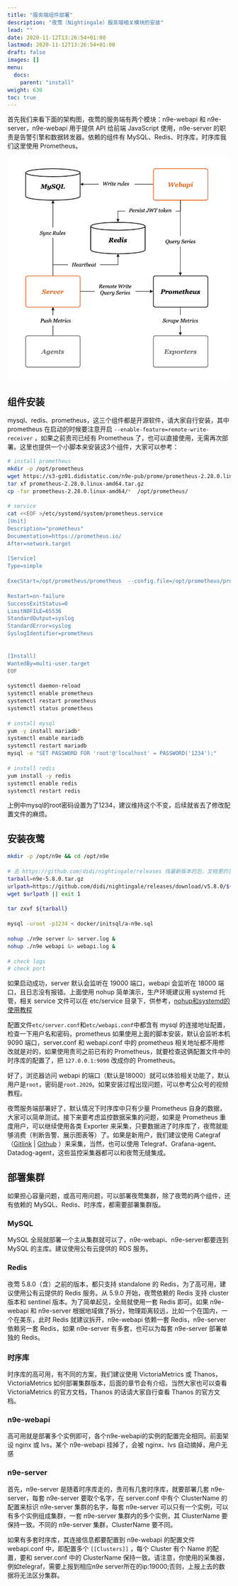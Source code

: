 ```yaml
---
title: "服务端组件部署"
description: "夜莺（Nightingale）服务端相关模块的安装"
lead: ""
date: 2020-11-12T13:26:54+01:00
lastmod: 2020-11-12T13:26:54+01:00
draft: false
images: []
menu:
  docs:
    parent: "install"
weight: 630
toc: true
---
```


首先我们来看下面的架构图，夜莺的服务端有两个模块：n9e-webapi 和 n9e-server，n9e-webapi 用于提供 API 给前端 JavaScript 使用，n9e-server 的职责是告警引擎和数据转发器。依赖的组件有 MySQL、Redis、时序库，时序库我们这里使用 Prometheus。

<img src="/images/install-standalone.png" width="600">

## 组件安装

mysql、redis、prometheus，这三个组件都是开源软件，请大家自行安装，其中 prometheus 在启动的时候要注意开启 `--enable-feature=remote-write-receiver` ，如果之前贵司已经有 Prometheus 了，也可以直接使用，无需再次部署。这里也提供一个小脚本来安装这3个组件，大家可以参考：

```bash
# install prometheus
mkdir -p /opt/prometheus
wget https://s3-gz01.didistatic.com/n9e-pub/prome/prometheus-2.28.0.linux-amd64.tar.gz -O prometheus-2.28.0.linux-amd64.tar.gz
tar xf prometheus-2.28.0.linux-amd64.tar.gz
cp -far prometheus-2.28.0.linux-amd64/*  /opt/prometheus/

# service 
cat <<EOF >/etc/systemd/system/prometheus.service
[Unit]
Description="prometheus"
Documentation=https://prometheus.io/
After=network.target

[Service]
Type=simple

ExecStart=/opt/prometheus/prometheus  --config.file=/opt/prometheus/prometheus.yml --storage.tsdb.path=/opt/prometheus/data --web.enable-lifecycle --enable-feature=remote-write-receiver --query.lookback-delta=2m 

Restart=on-failure
SuccessExitStatus=0
LimitNOFILE=65536
StandardOutput=syslog
StandardError=syslog
SyslogIdentifier=prometheus


[Install]
WantedBy=multi-user.target
EOF

systemctl daemon-reload
systemctl enable prometheus
systemctl restart prometheus
systemctl status prometheus

# install mysql
yum -y install mariadb*
systemctl enable mariadb
systemctl restart mariadb
mysql -e "SET PASSWORD FOR 'root'@'localhost' = PASSWORD('1234');"

# install redis
yum install -y redis
systemctl enable redis
systemctl restart redis
```

上例中mysql的root密码设置为了1234，建议维持这个不变，后续就省去了修改配置文件的麻烦。

## 安装夜莺

```bash
mkdir -p /opt/n9e && cd /opt/n9e

# 去 https://github.com/didi/nightingale/releases 找最新版本的包，文档里的包地址可能已经不是最新的了
tarball=n9e-5.8.0.tar.gz
urlpath=https://github.com/didi/nightingale/releases/download/v5.8.0/${tarball}
wget $urlpath || exit 1

tar zxvf ${tarball}

mysql -uroot -p1234 < docker/initsql/a-n9e.sql

nohup ./n9e server &> server.log &
nohup ./n9e webapi &> webapi.log &

# check logs
# check port
```

如果启动成功，server 默认会监听在 19000 端口，webapi 会监听在 18000 端口，且日志没有报错。上面使用 nohup 简单演示，生产环境建议用 systemd 托管，相关 service 文件可以在 etc/service 目录下，供参考，[nohup和systemd的使用教程](https://edu.51cto.com/course/31049.html)

配置文件`etc/server.conf`和`etc/webapi.conf`中都含有 mysql 的连接地址配置，检查一下用户名和密码，prometheus 如果使用上面的脚本安装，默认会监听本机 9090 端口，server.conf 和 webapi.conf 中的 prometheus 相关地址都不用修改就是对的，如果使用贵司之前已有的 Prometheus，就要检查这俩配置文件中的时序库的配置了，把 `127.0.0.1:9090` 改成你的 Prometheus。

好了，浏览器访问 webapi 的端口（默认是18000）就可以体验相关功能了，默认用户是`root`，密码是`root.2020`。如果安装过程出现问题，可以参考公众号的视频教程。

夜莺服务端部署好了，默认情况下时序库中只有少量 Prometheus 自身的数据，大家可以简单测试。接下来要考虑监控数据采集的问题，如果是 Prometheus 重度用户，可以继续使用各类 Exporter 来采集，只要数据进了时序库了，夜莺就能够消费（判断告警、展示图表等）了。如果是新用户，我们建议使用 Categraf （[Gitlink](https://www.gitlink.org.cn/flashcat/categraf) | [Github](https://github.com/flashcatcloud/categraf) ）来采集，当然，也可以使用 Telegraf、Grafana-agent、Datadog-agent，这些监控采集器都可以和夜莺无缝集成。

## 部署集群

如果担心容量问题，或高可用问题，可以部署夜莺集群，除了夜莺的两个组件，还有依赖的 MySQL、Redis、时序库，都需要部署集群版。

### MySQL

MySQL 全局就部署一个主从集群就可以了，n9e-webapi、n9e-server都要连到 MySQL 的主库。建议使用公有云提供的 RDS 服务。

### Redis

夜莺 5.8.0（含）之前的版本，都只支持 standalone 的 Redis，为了高可用，建议使用公有云提供的 Redis 服务。从 5.9.0 开始，夜莺依赖的 Redis 支持 cluster 版本和 sentinel 版本。为了简单起见，全局就使用一套 Redis 即可。如果 n9e-webapi 和 n9e-server 根据地域做了拆分，物理距离较远，比如一个在国内，一个在美东，此时 Redis 就建议拆开，n9e-webapi 依赖一套 Redis，n9e-server 依赖另一套 Redis，如果 n9e-server 有多套，也可以为每套 n9e-server 部署单独的 Redis。

### 时序库

时序库的高可用，有不同的方案，我们建议使用 VictoriaMetrics 或 Thanos，VictoriaMetrics 如何部署集群版本，后面的章节会有介绍，当然大家也可以查看 VictoriaMetrics 的官方文档，Thanos 的话请大家自行查看 Thanos 的官方文档。

### n9e-webapi

高可用就是部署多个实例即可，各个n9e-webapi的实例的配置完全相同。前面架设 nginx 或 lvs，某个 n9e-webapi 挂掉了，会被 nginx、lvs 自动摘掉，用户无感

### n9e-server

首先，n9e-server 是随着时序库走的，贵司有几套时序库，就要部署几套 n9e-server，每套 n9e-server 要取个名字，在 server.conf 中有个 ClusterName 的配置来标识 n9e-server 集群的名字，每套 n9e-server 可以只有一个实例，可以有多个实例组成集群，一套 n9e-server 集群内的多个实例，其 ClusterName 要保持一致。不同的 n9e-server 集群，ClusterName 要不同。

如果有多套时序库，其连接信息都要配置到 n9e-webapi 的配置文件 webapi.conf 中，即配置多个 `[[Clusters]]` ，每个 Cluster 有个 Name 的配置，要和 server.conf 中的 ClusterName 保持一致。请注意，你使用的采集器，例如telegraf，需要上报到相应n9e server所在的ip:19000;否则，上报上去的数据将无法区分集群。

